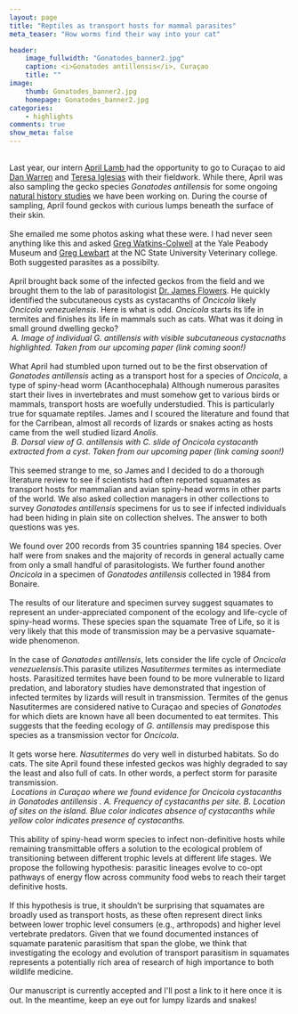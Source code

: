 ```yaml
---
layout: page
title: "Reptiles as transport hosts for mammal parasites"
meta_teaser: "How worms find their way into your cat"

header:
    image_fullwidth: "Gonatodes_banner2.jpg"
    caption: <i>Gonatodes antillensis</i>, Curaçao
    title: ""
image:
    thumb: Gonatodes_banner2.jpg 
    homepage: Gonatodes_banner2.jpg
categories:
    - highlights
comments: true
show_meta: false
---
```


 
<br> Last year, our intern <a href='https://www.researchgate.net/profile/April_Lamb'> April Lamb </a> had the opportunity to go to Curaçao to aid <a href='https://danlwarren.wordpress.com/'> Dan Warren</a> and <a href='https://www.researchgate.net/profile/Teresa_Iglesias'>Teresa Iglesias</a> with their fieldwork. While there, April was also sampling the gecko species <i>Gonatodes antillensis</i> for some ongoing <a href='https://carolinafishes.github.io/highlights/Phyllodactylus/'>natural history studies</a> we have been working on. During the course of sampling, April found geckos with curious lumps beneath the surface of their skin.
<br>
<br>
She emailed me some photos asking what these were. I had never seen anything like this and asked <a href='https://scholar.google.com/citations?user=_E0LWq8AAAAJ&hl=en'>Greg Watkins-Colwell</a> at the Yale Peabody Museum and <a href='http://www.greglewbart.com/'>Greg Lewbart</a> at the NC State University Veterinary college. Both suggested parasites as a possibilty. 
<br>
<br>
April brought back some of the infected geckos from the field and we brought them to the lab of parasitologist <a href='https://cvm.ncsu.edu/directory/flowers-james/'>Dr. James Flowers</a>. He quickly identified the subcutaneous cysts as cystacanths of <i>Oncicola</i> likely <i>Oncicola venezuelensis</i>. Here is what is odd. <i>Oncicola</i> starts its life in termites and finishes its life in mammals such as cats. What was it doing in small ground dwelling gecko? 
<br>
<img class="b30" src="http://carolinafishes.github.io/images/gecko_parasite1.png" alt=""><em> A. Image of individual <i>G. antillensis</i> with visible subcutaneous cystacnaths highlighted. Taken from our upcoming paper (link coming soon!)</em>
<br>
<br>
What April had stumbled upon turned out to be the first observation of <i>Gonatodes antillensis</i> acting as a transport host for a species of <i>Oncicola</i>, a type of spiny-head worm (Acanthocephala) Although numerous parasites start their lives in invertebrates and must somehow get to various birds or mammals, transport hosts are woefully understudied. This is particularly true for squamate reptiles. James and I scoured the literature and found that for the Carribean, almost all records of lizards or snakes acting as hosts came from the well studied lizard <i>Anolis</i>. 
<br>
<img class="b30" src="http://carolinafishes.github.io/images/gecko_parasite2.png" alt=""><em> B. Dorsal view of <i>G. antillensis</i> with C. slide of <i>Oncicola</i> cystacanth extracted from a cyst. Taken from our upcoming paper (link coming soon!)</em>
<br>
<br>
This seemed strange to me, so James and I decided to do a thorough literature review to see if scientists had often reported squamates as transport hosts for mammalian and avian spiny-head worms in other parts of the world. We also asked collection managers in other collections to survey <i>Gonatodes antillensis</i> specimens for us to see if infected individuals had been hiding in plain site on collection shelves. The answer to both questions was yes.
<br>
<br>
We found over 200 records from 35 countries spanning 184 species. Over half were from snakes and the majority of records in general actually came from only a small handful of parasitologists. We further found another <i>Oncicola</i> in a specimen of <i>Gonatodes antillensis</i> collected in 1984 from Bonaire.
<br>
<br>
The results of our literature and specimen survey suggest squamates to represent an under-appreciated component of the ecology and life-cycle of spiny-head worms. These species span the squamate Tree of Life, so it is very likely that this mode of transmission may be a pervasive squamate-wide phenomenon. 
<br>
<br>
In the case of <i>Gonatodes antillensis</i>, lets consider the life cycle of <i>Oncicola venezuelensis</i>.This parasite utilizes  <i>Nasutitermes</i> termites as intermediate hosts. Parasitized termites have been found to be more vulnerable to lizard predation, and laboratory studies have demonstrated that ingestion of infected termites by lizards will result in transmission. Termites of the genus Nasutitermes are considered native to Curaçao and species of <i>Gonatodes</i> for which diets are known have all been documented to eat termites. This suggests that the feeding ecology of <i>G. antillensis</i> may predispose this species as a transmission vector for <i>Oncicola</i>. 
<br>
<br>
It gets worse here. <i>Nasutitermes</i> do very well in disturbed habitats. So do cats. The site April found these infested geckos was highly degraded to say the least and also full of cats. In other words, a perfect storm for parasite transmission. 
<br>
<img class="b30" src="http://carolinafishes.github.io/images/gecko_parasite3.png" alt=""> <em> Locations in Curaçao where we found evidence for <i>Oncicola</i> cystacanths in <i>Gonatodes antillensis </i>. A. Frequency of cystacanths per site. B. Location of sites on the island. Blue color indicates absence of cystacanths while yellow color indicates presence of cystacanths. </em>
<br>
<br>
This ability of spiny-head worm species to infect non-definitive hosts while remaining transmittable offers a solution to the ecological problem of transitioning between different trophic levels at different life stages. We propose the following hypothesis: parasitic lineages evolve to co-opt pathways of energy flow across community food webs to reach their target definitive hosts.
<br>
<br>
If this hypothesis is true, it shouldn’t be surprising that squamates are broadly used as transport hosts, as these often represent direct links between lower trophic level consumers (e.g., arthropods) and higher level vertebrate predators. Given that we found documented instances of squamate paratenic parasitism that span the globe, we think that investigating the ecology and evolution of transport parasitism in squamates represents a potentially rich area of research of high importance to both wildlife medicine. 
<br>
<br>
Our manuscript is currently accepted and I'll post a link to it here once it is out. In the meantime, keep an eye out for lumpy lizards and snakes! 


